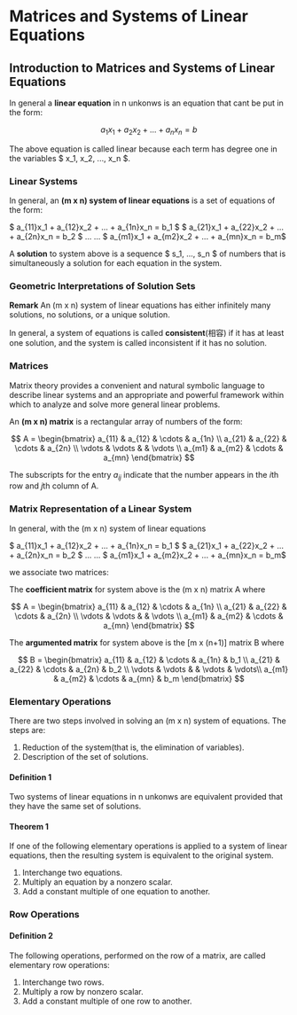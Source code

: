 # Matrices and Systems of Linear Equations

## Introduction to Matrices and Systems of Linear Equations

In general a **linear equation** in n unkonws is an equation that cant be put in the form:

$$ a_1x_1 + a_2x_2 + ... + a_nx_n = b $$

The above equation is called linear because each term has degree one in the variables $ x_1, x_2, ..., x_n $.

### Linear Systems

In general, an **(m x n) system of linear equations** is a set of equations of the form:

$ a_{11}x_1 + a_{12}x_2 + ... + a_{1n}x_n = b_1 $
$ a_{21}x_1 + a_{22}x_2 + ... + a_{2n}x_n = b_2 $
... ...
$ a_{m1}x_1 + a_{m2}x_2 + ... + a_{mn}x_n = b_m$

A **solution** to system above is a sequence $ s_1, ..., s_n $ of numbers that is simultaneously a solution for each equation in the system.

### Geometric Interpretations of Solution Sets

**Remark** An (m x n) system of linear equations has either infinitely many solutions, no solutions, or a unique solution.

In general, a system of equations is called **consistent**(相容) if it has at least one solution, and the system is called inconsistent if it has no solution.

### Matrices

Matrix theory provides a convenient and natural symbolic language to describe linear systems and an appropriate and powerful framework within which to analyze and solve more general linear problems.

An **(m x n) matrix** is a rectangular array of numbers of the form:

$$      A =
        \begin{bmatrix}
        a_{11} & a_{12} & \cdots & a_{1n} \\
        a_{21} & a_{22} & \cdots & a_{2n} \\
        \vdots & \vdots & & \vdots \\
        a_{m1} & a_{m2} & \cdots & a_{mn}
        \end{bmatrix}
$$

The subscripts for the entry $a_{ij}$ indicate that the number appears in the $i$th row and $j$th column of A.

### Matrix Representation of a Linear System

In general, with the (m x n) system of linear equations

$ a_{11}x_1 + a_{12}x_2 + ... + a_{1n}x_n = b_1 $
$ a_{21}x_1 + a_{22}x_2 + ... + a_{2n}x_n = b_2 $
... ...
$ a_{m1}x_1 + a_{m2}x_2 + ... + a_{mn}x_n = b_m$

we associate two matrices:

The **coefficient matrix** for system above is the (m x n) matrix A where

$$      A =
        \begin{bmatrix}
        a_{11} & a_{12} & \cdots & a_{1n} \\
        a_{21} & a_{22} & \cdots & a_{2n} \\
        \vdots & \vdots & & \vdots \\
        a_{m1} & a_{m2} & \cdots & a_{mn}
        \end{bmatrix}
$$

The **argumented matrix** for system above is the [m x (n+1)] matrix B where

$$      B = 
        \begin{bmatrix}
        a_{11} & a_{12} & \cdots & a_{1n} & b_1 \\
        a_{21} & a_{22} & \cdots & a_{2n} & b_2 \\
        \vdots & \vdots & & \vdots & \vdots\\
        a_{m1} & a_{m2} & \cdots & a_{mn} & b_m
        \end{bmatrix}
$$

### Elementary Operations

There are two steps involved in solving an (m x n) system of equations. The steps are:

1. Reduction of the system(that is, the elimination of variables).
2. Description of the set of solutions.

#### Definition 1

Two systems of linear equations in n unkonws are equivalent provided that they have the same set of solutions.

#### Theorem 1

If one of the following elementary operations is applied to a system of linear equations, then the resulting system is equivalent to the original system.

1. Interchange two equations.
2. Multiply an equation by a nonzero scalar.
3. Add a constant multiple of one equation to another.

### Row Operations

#### Definition 2

The following operations, performed on the row of a matrix, are called elementary row operations:

1. Interchange two rows.
2. Multiply a row by nonzero scalar.
3. Add a constant multiple of one row to another.


